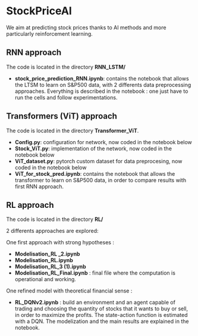 # StockPriceAI
We aim at predicting stock prices thanks to AI methods and more particularly reinforcement learning.

## RNN approach

The code is located in the directory **RNN_LSTM/**

- **stock_price_prediction_RNN.ipynb**: contains the notebook that allows the LTSM to learn on S&P500 data, with 2 differents data preprocessing approaches. Everything is described in the notebook : one just have to run the cells and follow experimentations.

## Transformers (ViT) approach

The code is located in the directory **Transformer_ViT**.
- **Config.py**: configuration for network, now coded in the notebook below
- **Stock_ViT.py**: implementation of the network, now coded in the notebook below
- **ViT_dataset.py**: pytorch custom dataset for data preprocesing, now coded in the notebook below
- **ViT_for_stock_pred.ipynb**: contains the notebook that allows the transformer to learn on S&P500 data, in order to compare results with first RNN approach.


## RL approach

The code is located in the directory **RL/**

2 differents approaches are explored:

One first approach with strong hypotheses :
- **Modelisation_RL _2.ipynb**
- **Modelisation_RL.ipynb**
- **Modelisation_RL_3 (1).ipynb**
- **Modelisation_RL_Final.ipynb** : final file where the computation is operational and working.

One refined model with theoretical financial sense :
- **RL_DQNv2.ipynb** : build an environment and an agent capable of trading and choosing the quantity of stocks that it wants to buy or sell, in order to maximize the profits. The state-action function is estimated with a DQN. The modelization and the main results are explained in the notebook.